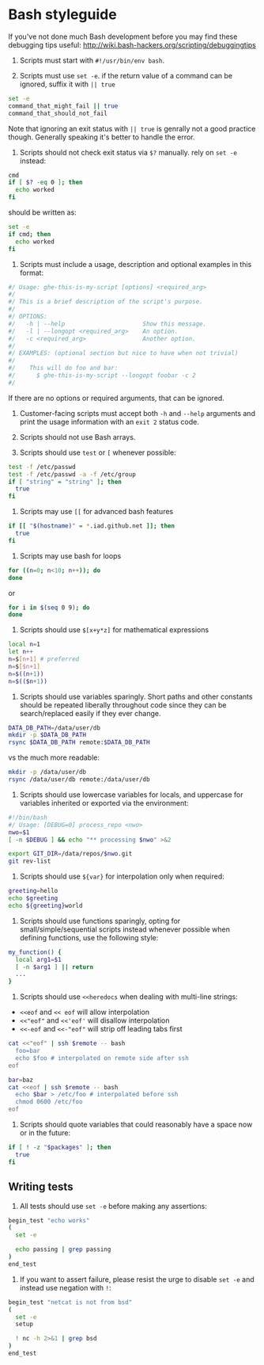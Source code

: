 # Bash styleguide

If you've not done much Bash development before you may find these debugging tips useful: http://wiki.bash-hackers.org/scripting/debuggingtips

1. Scripts must start with `#!/usr/bin/env bash`.

1. Scripts must use `set -e`.
   if the return value of a command can be ignored, suffix it with `|| true`

  ``` bash
  set -e
  command_that_might_fail || true
  command_that_should_not_fail
  ```
  
  Note that ignoring an exit status with `|| true` is genrally not a good practice
  though. Generally speaking it's better to handle the error.

1. Scripts should not check exit status via `$?` manually. rely on `set -e` instead:

  ``` bash
  cmd
  if [ $? -eq 0 ]; then
    echo worked
  fi
  ```

  should be written as:

  ``` bash
  set -e
  if cmd; then
    echo worked
  fi
  ```

1. Scripts must include a usage, description and optional examples in this format:

  ```bash
  #/ Usage: ghe-this-is-my-script [options] <required_arg>
  #/
  #/ This is a brief description of the script's purpose.
  #/
  #/ OPTIONS:
  #/   -h | --help                      Show this message.
  #/   -l | --longopt <required_arg>    An option.
  #/   -c <required_arg>                Another option.
  #/
  #/ EXAMPLES: (optional section but nice to have when not trivial)
  #/
  #/    This will do foo and bar:
  #/      $ ghe-this-is-my-script --longopt foobar -c 2
  #/
  ```

  If there are no options or required arguments, that can be ignored.

1. Customer-facing scripts must accept both `-h` and `--help` arguments and print the usage information with an `exit 2` status code.

1. Scripts should not use Bash arrays.

1. Scripts should use `test` or `[` whenever possible:

  ``` bash
  test -f /etc/passwd
  test -f /etc/passwd -a -f /etc/group
  if [ "string" = "string" ]; then
    true
  fi
  ```

1. Scripts may use `[[` for advanced bash features

  ``` bash
  if [[ "$(hostname)" = *.iad.github.net ]]; then
    true
  fi
  ```

1. Scripts may use bash for loops

  ``` bash
  for ((n=0; n<10; n++)); do
  done
  ```

  or

  ```bash
  for i in $(seq 0 9); do
  done
  ```

1. Scripts should use `$[x+y*z]` for mathematical expressions

  ``` bash
  local n=1
  let n++
  n=$[n+1] # preferred
  n=$[$n+1]
  n=$((n+1))
  n=$(($n+1))
  ```

1. Scripts should use variables sparingly.
   Short paths and other constants should be repeated liberally throughout
   code since they can be search/replaced easily if they ever change.

  ``` bash
  DATA_DB_PATH=/data/user/db
  mkdir -p $DATA_DB_PATH
  rsync $DATA_DB_PATH remote:$DATA_DB_PATH
  ```

  vs the much more readable:

  ``` bash
  mkdir -p /data/user/db
  rsync /data/user/db remote:/data/user/db
  ```

1. Scripts should use lowercase variables for locals,
   and uppercase for variables inherited or exported via the environment:

  ``` bash
  #!/bin/bash
  #/ Usage: [DEBUG=0] process_repo <nwo>
  nwo=$1
  [ -n $DEBUG ] && echo "** processing $nwo" >&2

  export GIT_DIR=/data/repos/$nwo.git
  git rev-list
  ```

1. Scripts should use `${var}` for interpolation only when required:

  ``` bash
  greeting=hello
  echo $greeting
  echo ${greeting}world
  ```

1. Scripts should use functions sparingly, opting for small/simple/sequential
   scripts instead whenever possible when defining functions, use the following style:

  ``` bash
  my_function() {
    local arg1=$1
    [ -n $arg1 ] || return
    ...
  }
  ```

1. Scripts should use `<<heredocs` when dealing with multi-line strings:

  - `<<eof` and `<< eof` will allow interpolation
  - `<<"eof"` and `<<'eof'` will disallow interpolation
  - `<<-eof` and `<<-"eof"` will strip off leading tabs first

  ``` bash
  cat <<"eof" | ssh $remote -- bash
    foo=bar
    echo $foo # interpolated on remote side after ssh
eof
  ```

  ``` bash
  bar=baz
  cat <<eof | ssh $remote -- bash
    echo $bar > /etc/foo # interpolated before ssh
    chmod 0600 /etc/foo
eof
  ```

1. Scripts should quote variables that could reasonably have a space now or in
   the future:

  ``` bash
  if [ ! -z "$packages" ]; then
    true
  fi
  ```

## Writing tests

1. All tests should use `set -e` before making any assertions:

  ```bash
  begin_test "echo works"
  (
    set -e
  
    echo passing | grep passing
  )
  end_test
  ```

1. If you want to assert failure, please resist the urge to disable `set -e` and
instead use negation with `!`:

  ```bash
  begin_test "netcat is not from bsd"
  (
    set -e
    setup
  
    ! nc -h 2>&1 | grep bsd
  )
  end_test
  ```
